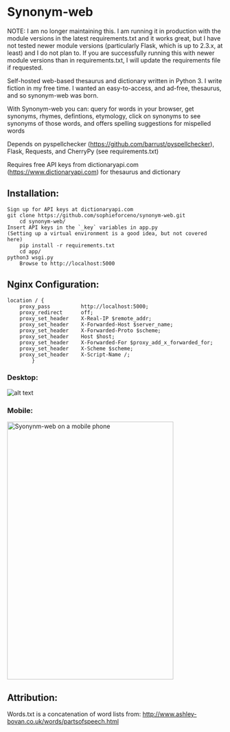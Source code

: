 # Synonym-web

NOTE: I am no longer maintaining this. I am running it in production with the module versions in the latest requirements.txt and it works great, but I have not tested newer module versions (particularly Flask, which is up to 2.3.x, at least) and I do not plan to. If you are successfully running this with newer module versions than in requirements.txt, I will update the requirements file if requested. 

Self-hosted web-based thesaurus and dictionary written in Python 3. I write fiction in my free time.
I wanted an easy-to-access, and ad-free, thesaurus, and so synonym-web was born. 

With Synonym-web you can: query for words in your browser, get synonyms, rhymes, defintions, etymology,
click on synonyms to see synonyms of those words, and offers spelling suggestions for mispelled words

Depends on pyspellchecker (https://github.com/barrust/pyspellchecker), Flask, Requests, and CherryPy (see requirements.txt)

Requires free API keys from dictionaryapi.com (https://www.dictionaryapi.com) for thesaurus and dictionary

## Installation:
	Sign up for API keys at dictionaryapi.com 
	git clone https://github.com/sophieforceno/synonym-web.git
    	cd synonym-web/
	Insert API keys in the `_key` variables in app.py	
	(Setting up a virtual environment is a good idea, but not covered here)
    	pip install -r requirements.txt
    	cd app/ 
	python3 wsgi.py
    	Browse to http://localhost:5000

## Nginx Configuration:
    location / {
		proxy_pass			http://localhost:5000;
		proxy_redirect		off;
		proxy_set_header	X-Real-IP $remote_addr;
		proxy_set_header	X-Forwarded-Host $server_name;
		proxy_set_header	X-Forwarded-Proto $scheme;
		proxy_set_header    Host $host;                                                                               
		proxy_set_header    X-Forwarded-For $proxy_add_x_forwarded_for;                                               
		proxy_set_header    X-Scheme $scheme;                                                                         
		proxy_set_header    X-Script-Name /;
			}

### Desktop:
![alt text](https://raw.githubusercontent.com/sophieforceno/synonym-web/master/synonymweb-ui-desktop.png "Synonym-web on the desktop")

### Mobile:
<img src="https://raw.githubusercontent.com/sophieforceno/synonym-web/master/synonymweb-ui-mobile.jpg" title="Syonynm-web on a mobile phone" height="600" width="387"></img>

## Attribution:
Words.txt is a concatenation of word lists from: 
http://www.ashley-bovan.co.uk/words/partsofspeech.html
